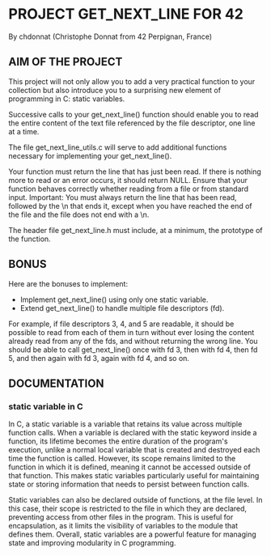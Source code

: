# PROJECT GET_NEXT_LINE FOR 42
By chdonnat (Christophe Donnat from 42 Perpignan, France)

## AIM OF THE PROJECT
This project will not only allow you to add a very practical function to your collection but also introduce you to a surprising new element of programming in C: static variables.

Successive calls to your get_next_line() function should enable you to read the entire content of the text file referenced by the file descriptor, one line at a time.

The file get_next_line_utils.c will serve to add additional functions necessary for implementing your get_next_line().

Your function must return the line that has just been read.
If there is nothing more to read or an error occurs, it should return NULL.
Ensure that your function behaves correctly whether reading from a file or from standard input.
Important:
You must always return the line that has been read, followed by the \n that ends it, except when you have reached the end of the file and the file does not end with a \n.

The header file get_next_line.h must include, at a minimum, the prototype of the function.

## BONUS
Here are the bonuses to implement:

- Implement get_next_line() using only one static variable.
- Extend get_next_line() to handle multiple file descriptors (fd).
  
For example, if file descriptors 3, 4, and 5 are readable, it should be possible to read from each of them in turn without ever losing the content already read from any of the fds, and without returning the wrong line.
You should be able to call get_next_line() once with fd 3, then with fd 4, then fd 5, and then again with fd 3, again with fd 4, and so on.

## DOCUMENTATION
### static variable in C

In C, a static variable is a variable that retains its value across multiple function calls. When a variable is declared with the static keyword inside a function, its lifetime becomes the entire duration of the program's execution, unlike a normal local variable that is created and destroyed each time the function is called. However, its scope remains limited to the function in which it is defined, meaning it cannot be accessed outside of that function. This makes static variables particularly useful for maintaining state or storing information that needs to persist between function calls.

Static variables can also be declared outside of functions, at the file level. In this case, their scope is restricted to the file in which they are declared, preventing access from other files in the program. This is useful for encapsulation, as it limits the visibility of variables to the module that defines them. Overall, static variables are a powerful feature for managing state and improving modularity in C programming.
